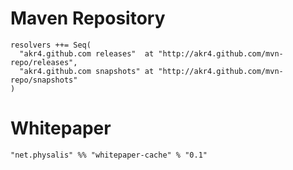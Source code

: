 Maven Repository
================

    resolvers ++= Seq(
      "akr4.github.com releases"  at "http://akr4.github.com/mvn-repo/releases",
      "akr4.github.com snapshots" at "http://akr4.github.com/mvn-repo/snapshots"
    )

Whitepaper
===========

    "net.physalis" %% "whitepaper-cache" % "0.1"



